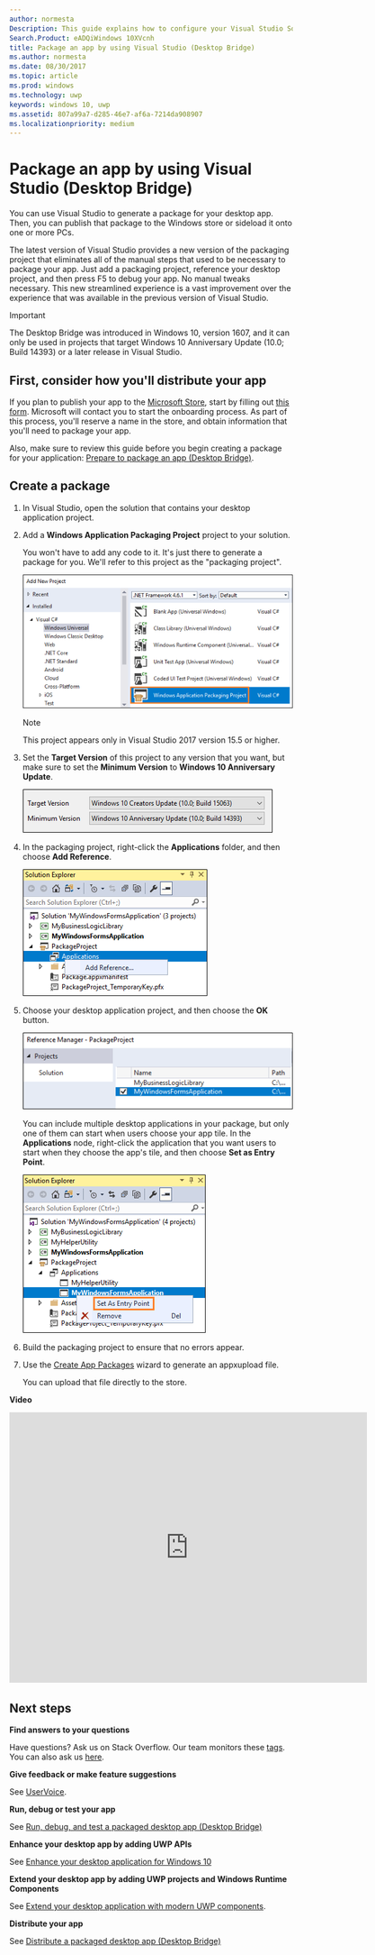 ```yaml
---
author: normesta
Description: This guide explains how to configure your Visual Studio Solution to edit, debug, and package desktop app for the Desktop Bridge.
Search.Product: eADQiWindows 10XVcnh
title: Package an app by using Visual Studio (Desktop Bridge)
ms.author: normesta
ms.date: 08/30/2017
ms.topic: article
ms.prod: windows
ms.technology: uwp
keywords: windows 10, uwp
ms.assetid: 807a99a7-d285-46e7-af6a-7214da908907
ms.localizationpriority: medium
---
```


# Package an app by using Visual Studio (Desktop Bridge)

You can use Visual Studio to generate a package for your desktop app. Then, you can publish that package to the Windows store or sideload it onto one or more PCs.

The latest version of Visual Studio provides a new version of the packaging project that eliminates all of the manual steps that used to be necessary to package your app. Just add a packaging project, reference your desktop project, and then press F5 to debug your app. No manual tweaks necessary. This new streamlined experience is a vast improvement over the experience that was available in the previous version of Visual Studio.

>[!IMPORTANT]
>The Desktop Bridge was introduced in Windows 10, version 1607, and it can only be used in projects that target Windows 10 Anniversary Update (10.0; Build 14393) or a later release in Visual Studio.

## First, consider how you'll distribute your app

If you plan to publish your app to the [Microsoft Store](https://www.microsoft.com/store/apps), start by filling out [this form](https://developer.microsoft.com/windows/projects/campaigns/desktop-bridge). Microsoft will contact you to start the onboarding process. As part of this process, you'll reserve a name in the store, and obtain information that you'll need to package your app.

Also, make sure to review this guide before you begin creating a package for your application: [Prepare to package an app (Desktop Bridge)](desktop-to-uwp-prepare.md).

<a id="new-packaging-project"/>

## Create a package

1. In Visual Studio, open the solution that contains your desktop application project.

2. Add a **Windows Application Packaging Project** project to your solution.

   You won't have to add any code to it. It's just there to generate a package for you. We'll refer to this project as the "packaging project".

   ![Packaging project](images/desktop-to-uwp/packaging-project.png)

   >[!NOTE]
   >This project appears only in Visual Studio 2017 version 15.5 or higher.

3. Set the **Target Version** of this project to any version that you want, but make sure to set the **Minimum Version** to **Windows 10 Anniversary Update**.

   ![Packaging version selector dialog box](images/desktop-to-uwp/packaging-version.png)

4. In the packaging project, right-click the **Applications** folder, and then choose **Add Reference**.

   ![Add Project Reference](images/desktop-to-uwp/add-project-reference.png)

5. Choose your desktop application project, and then choose the **OK** button.

   ![Desktop project](images/desktop-to-uwp/reference-project.png)

   You can include multiple desktop applications in your package, but only one of them can start when users choose your app tile. In the **Applications** node, right-click the application that you want users to start when they choose the app's tile, and then choose **Set as Entry Point**.

   ![Set entry point](images/desktop-to-uwp/entry-point-set.png)

6. Build the packaging project to ensure that no errors appear.

7. Use the [Create App Packages](../packaging/packaging-uwp-apps.md) wizard to generate an appxupload file.

   You can upload that file directly to the store.

**Video**

<iframe src="https://www.youtube.com/embed/fJkbYPyd08w" width="636" height="480" allowFullScreen frameBorder="0"></iframe>

## Next steps

**Find answers to your questions**

Have questions? Ask us on Stack Overflow. Our team monitors these [tags](http://stackoverflow.com/questions/tagged/project-centennial+or+desktop-bridge). You can also ask us [here](https://social.msdn.microsoft.com/Forums/en-US/home?filter=alltypes&sort=relevancedesc&searchTerm=%5BDesktop%20Converter%5D).

**Give feedback or make feature suggestions**

See [UserVoice](https://wpdev.uservoice.com/forums/110705-universal-windows-platform/category/161895-desktop-bridge-centennial).

**Run, debug or test your app**

See [Run, debug, and test a packaged desktop app (Desktop Bridge)](desktop-to-uwp-debug.md)

**Enhance your desktop app by adding UWP APIs**

See [Enhance your desktop application for Windows 10](desktop-to-uwp-enhance.md)

**Extend your desktop app by adding UWP projects and Windows Runtime Components**

See [Extend your desktop application with modern UWP components](desktop-to-uwp-extend.md).

**Distribute your app**

See [Distribute a packaged desktop app (Desktop Bridge)](desktop-to-uwp-distribute.md)
